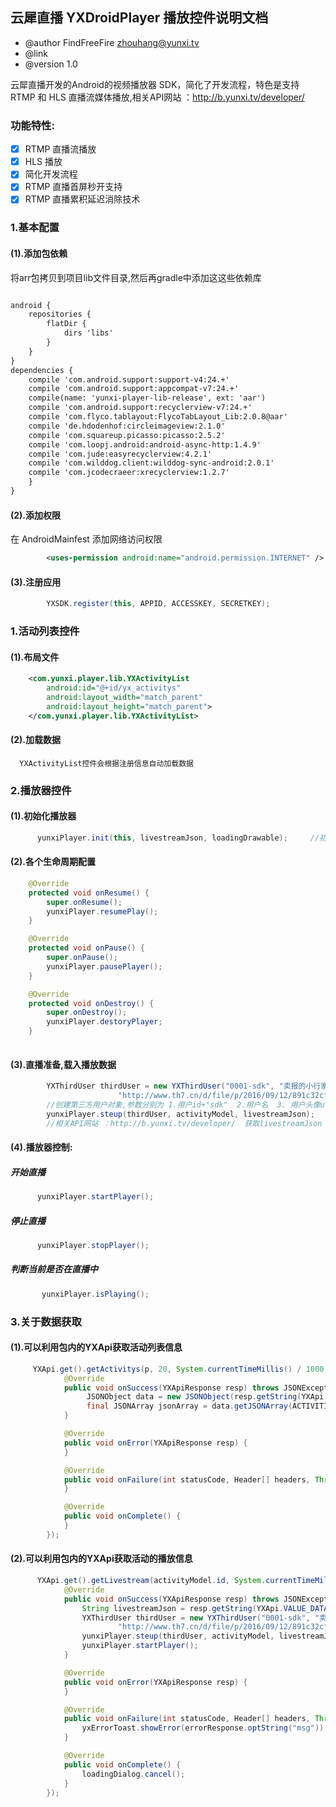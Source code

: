 ## 云犀直播 YXDroidPlayer 播放控件说明文档
-  @author  FindFreeFire <zhouhang@yunxi.tv> 
-  @link 
-  @version 1.0 

云犀直播开发的Android的视频播放器 SDK，简化了开发流程，特色是支持 RTMP 和 HLS 直播流媒体播放,相关API网站 ：http://b.yunxi.tv/developer/

### 功能特性:
- [x] RTMP 直播流播放
- [x] HLS 播放
- [x] 简化开发流程
- [x] RTMP 直播首屏秒开支持
- [x] RTMP 直播累积延迟消除技术

### 1.基本配置

#### (1).添加包依赖
将arr包拷贝到项目lib文件目录,然后再gradle中添加这这些依赖库
```xml

android {
    repositories {
        flatDir {
            dirs 'libs'
        }
    }
}
dependencies {
    compile 'com.android.support:support-v4:24.+'
    compile 'com.android.support:appcompat-v7:24.+'
    compile(name: 'yunxi-player-lib-release', ext: 'aar')
    compile 'com.android.support:recyclerview-v7:24.+'
    compile 'com.flyco.tablayout:FlycoTabLayout_Lib:2.0.8@aar'
    compile 'de.hdodenhof:circleimageview:2.1.0'
    compile 'com.squareup.picasso:picasso:2.5.2'
    compile 'com.loopj.android:android-async-http:1.4.9'
    compile 'com.jude:easyrecyclerview:4.2.1'
    compile 'com.wilddog.client:wilddog-sync-android:2.0.1'
    compile 'com.jcodecraeer:xrecyclerview:1.2.7'
    }
}

```
#### (2).添加权限
在 AndroidMainfest 添加网络访问权限
```xml
        <uses-permission android:name="android.permission.INTERNET" />
```
#### (3).注册应用
```java
        YXSDK.register(this, APPID, ACCESSKEY, SECRETKEY);
```

###  1.活动列表控件

#### (1).布局文件
```xml
    <com.yunxi.player.lib.YXActivityList
        android:id="@+id/yx_activitys"
        android:layout_width="match_parent"
        android:layout_height="match_parent">
    </com.yunxi.player.lib.YXActivityList>
```
#### (2).加载数据
      YXActivityList控件会根据注册信息自动加载数据
###  2.播放器控件
#### (1).初始化播放器
   
```java
      yunxiPlayer.init(this, livestreamJson, loadingDrawable);     //初始化视频播放器
```

#### (2).各个生命周期配置 
```java
    @Override
    protected void onResume() {
        super.onResume();
        yunxiPlayer.resumePlay();
    }

    @Override
    protected void onPause() {
        super.onPause();
        yunxiPlayer.pausePlayer();
    }

    @Override
    protected void onDestroy() {
        super.onDestroy();
        yunxiPlayer.destoryPlayer;
    } 
    
```
#### (3).直播准备,载入播放数据
```java
        YXThirdUser thirdUser = new YXThirdUser("0001-sdk", "卖报的小行家",
                        "http://www.th7.cn/d/file/p/2016/09/12/891c32cf36166bc42604ba226a7d5dba.jpg");
        //创建第三方用户对象,参数分别为 1.用户id+"sdk"  2.用户名  3. 用户头像url地址
        yunxiPlayer.steup(thirdUser, activityModel, livestreamJson);
        //相关API网站 ：http://b.yunxi.tv/developer/  获取livestreamJson
```
#### (4).播放器控制:
##### 开始直播
```java
      yunxiPlayer.startPlayer();
```  
##### 停止直播
   
```java
      yunxiPlayer.stopPlayer();
```  

##### 判断当前是否在直播中
   
```java
       yunxiPlayer.isPlaying();
```  
###  3.关于数据获取

#### (1).可以利用包内的YXApi获取活动列表信息
```java
     YXApi.get().getActivitys(p, 20, System.currentTimeMillis() / 1000, new YXApiResponseHandler() {
            @Override
            public void onSuccess(YXApiResponse resp) throws JSONException{
                 JSONObject data = new JSONObject(resp.getString(YXApi.VALUE_DATA));
                 final JSONArray jsonArray = data.getJSONArray(ACTIVITIES);
            }

            @Override
            public void onError(YXApiResponse resp) {
            }

            @Override
            public void onFailure(int statusCode, Header[] headers, Throwable throwable, JSONObject errorResponse) {
            }

            @Override
            public void onComplete() {
            }
        });
```  

#### (2).可以利用包内的YXApi获取活动的播放信息
```java
      YXApi.get().getLivestream(activityModel.id, System.currentTimeMillis(), new YXApiResponseHandler() {
            @Override
            public void onSuccess(YXApiResponse resp) throws JSONException {
                String livestreamJson = resp.getString(YXApi.VALUE_DATA);
                YXThirdUser thirdUser = new YXThirdUser("0001-sdk", "卖报的小行家",
                        "http://www.th7.cn/d/file/p/2016/09/12/891c32cf36166bc42604ba226a7d5dba.jpg");
                yunxiPlayer.steup(thirdUser, activityModel, livestreamJson);
                yunxiPlayer.startPlayer();
            }

            @Override
            public void onError(YXApiResponse resp) {
            }

            @Override
            public void onFailure(int statusCode, Header[] headers, Throwable throwable, JSONObject errorResponse) {
                yxErrorToast.showError(errorResponse.optString("msg"));
            }

            @Override
            public void onComplete() {
                loadingDialog.cancel();
            }
        });
```  
